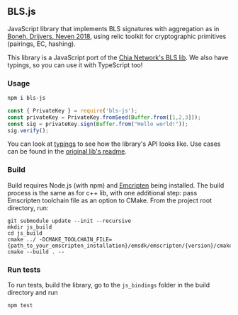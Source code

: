 ## BLS.js

JavaScript library that implements BLS signatures with aggregation as in [Boneh, Drijvers, Neven 2018](https://crypto.stanford.edu/~dabo/pubs/papers/BLSmultisig.html), using relic toolkit for cryptographic primitives (pairings, EC, hashing).

This library is a JavaScript port of the [Chia Network's BLS lib](https://github.com/Chia-Network/bls-signatures). We also have typings, so you can use it with TypeScript too!

### Usage

```bash
npm i bls-js
```
```javascript
const { PrivateKey } = require('bls-js');
const privateKey = PrivateKey.fromSeed(Buffer.from([1,2,3]));
const sig = privateKey.sign(Buffer.from("Hello world!"));
sig.verify();
```

You can look at [typings](./blsjs.d.ts) to see how the library's API looks like. Use cases can be found in the [original lib's readme](../README.md).

### Build

Build requires Node.js (with npm) and [Emcripten](https://emscripten.org/docs/getting_started/downloads.html) being installed.
The build process is the same as for c++ lib, with one additional step: pass Emscripten toolchain file as an option to CMake.
From the project root directory, run:
```
git submodule update --init --recursive
mkdir js_build
cd js_build
cmake ../ -DCMAKE_TOOLCHAIN_FILE={path_to_your_emscripten_installation}/emsdk/emscripten/{version}/cmake/Modules/Platform/Emscripten.cmake
cmake --build . --
```

### Run tests

To run tests, build the library, go to the `js_bindings` folder in the build directory and run
```bash
npm test
```